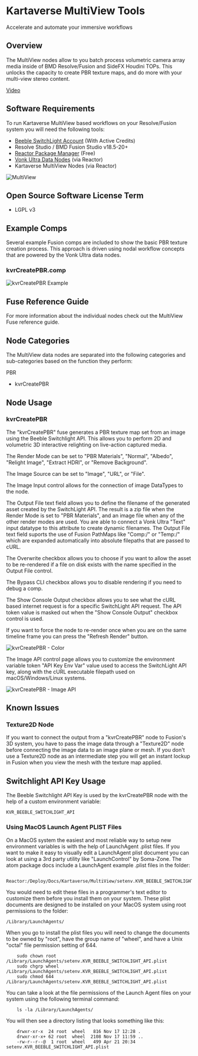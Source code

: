 # Kartaverse MultiView Tools

Accelerate and automate your immersive workflows

## Overview

The MultiView nodes allow to you batch process volumetric camera array media inside of BMD Resolve/Fusion and SideFX Houdini TOPs. This unlocks the capacity to create PBR texture maps, and do more with your multi-view stereo content.

[Video](Videos/kvrCreatePBR-TurnTable.mp4 ':include :type=video controls width=75%')

## Software Requirements

To run Kartaverse MultiView based workflows on your Resolve/Fusion system you will need the following tools:

- [Beeble SwitchLight Account](https://www.switchlight.beeble.ai/) (With Active Credits)
- Resolve Studio / BMD Fusion Studio v18.5-20+
- [Reactor Package Manager](https://www.steakunderwater.com/wesuckless/viewtopic.php?f=32&t=3067) (Free)
- [Vonk Ultra Data Nodes](https://gitlab.com/AndrewHazelden/Vonk) (via Reactor)
- Kartaverse MultiView Nodes (via Reactor)

![MultiView](Images/Reactor-MultiView-Atom.png ':size=650')

## Open Source Software License Term

- LGPL v3

## Example Comps

Several example Fusion comps are included to show the basic PBR texture creation process. This approach is driven using nodal workflow concepts that are powered by the Vonk Ultra data nodes.

### kvrCreatePBR.comp

![kvrCreatePBR Example](Images/kvrCreatePBR.png)

## Fuse Reference Guide

For more information about the individual nodes check out the MultiView Fuse reference guide.

## Node Categories

The MultiView data nodes are separated into the following categories and sub-categories based on the function they perform:

PBR
- kvrCreatePBR

## Node Usage

### kvrCreatePBR

The "kvrCreatePBR" fuse generates a PBR texture map set from an image using the Beeble Switchlight API. This allows you to perform 2D and volumetric 3D interactive relighting on live-action captured media.

The Render Mode can be set to "PBR Materials", "Normal", "Albedo", "Relight Image", "Extract HDRI", or "Remove Background".

The Image Source can be set to "Image", "URL", or "File".

The Image Input control allows for the connection of image DataTypes to the node.

The Output File text field allows you to define the filename of the generated asset created by the SwitchLight API. The result is a zip file when the Render Mode is set to "PBR Materials", and an image file when any of the other render modes are used. You are able to connect a Vonk Ultra "Text" input datatype to this attribute to create dynamic filenames. The Output File text field suports the use of Fusion PathMaps like "Comp:/" or "Temp:/" which are expanded automatically into absolute filepaths that are passed to cURL.

The Overwrite checkbox allows you to choose if you want to allow the asset to be re-rendered if a file on disk exists with the name specified in the Output File control.

The Bypass CLI checkbox allows you to disable rendering if you need to debug a comp.

The Show Console Output checkbox allows you to see what the cURL based internet request is for a specific SwitchLight API request. The API token value is masked out when the "Show Console Output" checkbox control is used.

If you want to force the node to re-render once when you are on the same timeline frame you can press the "Refresh Render" button.

![kvrCreatePBR - Color](Images/kvrCreatePBR-Inspector-Color.png)

The Image API control page allows you to customize the environment variable token "API Key Env Var" value used to access the SwitchLight API key, along with the cURL executable filepath used on macOS/Windows/Linux systems.

![kvrCreatePBR - Image API](Images/kvrCreatePBR-Inspector-Image-API.png)

## Known Issues

### Texture2D Node

If you want to connect the output from a "kvrCreatePBR" node to Fusion's 3D system, you have to pass the image data through a "Texture2D" node before connecting the image data to an image plane or mesh. If you don't use a Texture2D node as an intermediate step you will get an instant lockup in Fusion when you view the mesh with the texture map applied.

## Switchlight API Key Usage

The Beeble Switchlight API Key is used by the kvrCreatePBR node with the help of a custom environment variable:

	KVR_BEEBLE_SWITCHLIGHT_API

### Using MacOS Launch Agent PLIST Files

On a MacOS system the easiest and most reliable way to setup new environment variables is with the help of LaunchAgent .plist files. If you want to make it easy to visually edit a LaunchAgent plist document you can look at using a 3rd party utility like "LaunchControl" by Soma-Zone.
The atom package docs include a LaunchAgent example .plist files in the folder:

		Reactor:/Deploy/Docs/Kartaverse/MultiView/setenv.KVR_BEEBLE_SWITCHLIGHT_API.plist

You would need to edit these files in a programmer's text editor to customize them before you install them on your system.
These plist documents are designed to be installed on your MacOS system using root permissions to the folder:

	/Library/LaunchAgents/

When you go to install the plist files you will need to change the documents to be owned by "root", have the group name of "wheel", and have a Unix "octal" file permission setting of 644.

		sudo chown root /Library/LaunchAgents/setenv.KVR_BEEBLE_SWITCHLIGHT_API.plist
		sudo chgrp wheel /Library/LaunchAgents/setenv.KVR_BEEBLE_SWITCHLIGHT_API.plist
		sudo chmod 644 /Library/LaunchAgents/setenv.KVR_BEEBLE_SWITCHLIGHT_API.plist

You can take a look at the file permissions of the Launch Agent files on your system using the following terminal command:

		ls -la /Library/LaunchAgents/

You will then see a directory listing that looks something like this:

		drwxr-xr-x  24 root  wheel   816 Nov 17 12:28 .
		drwxr-xr-x+ 62 root  wheel  2108 Nov 17 11:59 ..
		-rw-r--r--@  1 root  wheel   499 Apr 21 20:34 setenv.KVR_BEEBLE_SWITCHLIGHT_API.plist
